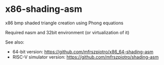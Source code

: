 # x86-shading-asm
x86 bmp shaded triangle creation using Phong equations

Required nasm and 32bit environment (or virtualization of it)

See also:
- 64-bit version: https://github.com/mfrszpiotro/x86_64-shading-asm
- RISC-V simulator version: https://github.com/mfrszpiotro/shading-asm
